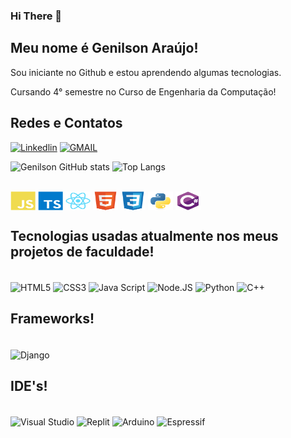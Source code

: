 ### Hi There 👋
<h2>Meu nome é Genilson Araújo!</h2> 
<p>Sou iniciante no Github e estou aprendendo algumas tecnologias.</p>
<p>Cursando 4° semestre no Curso de Engenharia da Computação!</p>
<h2>Redes e Contatos</h2>

[![Linkedlin](https://img.shields.io/badge/LinkedIn-0077B5?style=for-the-badge&logo=linkedin&logoColor=white)](https://www.linkedin.com/in/genilson-araujo/)
[![GMAIL](https://img.shields.io/badge/Gmail-D14836?style=for-the-badge&logo=gmail&logoColor=white)](genilsonaraujocti@gmail.com)

![Genilson GitHub stats](https://github-readme-stats.vercel.app/api?username=genilsonaraujo&show_icons=true&theme=radical)
![Top Langs](https://github-readme-stats.vercel.app/api/top-langs/?username=genilsonaraujo&hide_progress=true)

<div style="display: inline_block"><br>
  <img align="center" alt="Rafa-Js" height="30" width="40" src="https://raw.githubusercontent.com/devicons/devicon/master/icons/javascript/javascript-plain.svg">
  <img align="center" alt="Rafa-Ts" height="30" width="40" src="https://raw.githubusercontent.com/devicons/devicon/master/icons/typescript/typescript-plain.svg">
  <img align="center" alt="Rafa-React" height="30" width="40" src="https://raw.githubusercontent.com/devicons/devicon/master/icons/react/react-original.svg">
  <img align="center" alt="Rafa-HTML" height="30" width="40" src="https://raw.githubusercontent.com/devicons/devicon/master/icons/html5/html5-original.svg">
  <img align="center" alt="Rafa-CSS" height="30" width="40" src="https://raw.githubusercontent.com/devicons/devicon/master/icons/css3/css3-original.svg">
  <img align="center" alt="Rafa-Python" height="30" width="40" src="https://raw.githubusercontent.com/devicons/devicon/master/icons/python/python-original.svg">
  <img align="center" alt="Rafa-Csharp" height="30" width="40" src="https://raw.githubusercontent.com/devicons/devicon/master/icons/csharp/csharp-original.svg">
</div>

<h2>Tecnologias usadas atualmente nos meus projetos de faculdade!</h2>
<div style="display: inline_block"><br/>
  <img align="center" alt="HTML5"src="https://img.shields.io/badge/HTML5-E34F26?style=for-the-badge&logo=html5&logoColor=white"/>
  <img align="center" alt="CSS3"src="https://img.shields.io/badge/CSS3-1572B6?style=for-the-badge&logo=css3&logoColor=white"/>
  <img align="center" alt="Java Script"src="https://img.shields.io/badge/JavaScript-323330?style=for-the-badge&logo=javascript&logoColor=F7DF1E"/>
  <img align="center" alt="Node.JS"src="https://img.shields.io/badge/Node.js-43853D?style=for-the-badge&logo=node.js&logoColor=white"/>
  <img align="center" alt="Python"src="https://img.shields.io/badge/Python-14354C?style=for-the-badge&logo=python&logoColor=white"/>
  <img align="center" alt="C++"src="https://img.shields.io/badge/C%2B%2B-00599C?style=for-the-badge&logo=c%2B%2B&logoColor=white"/>
</div>
<h2>Frameworks!</h2>
<div style="display: inline_block"><br/>
  <img align="center" alt="Django"src="https://img.shields.io/badge/Django-092E20?style=for-the-badge&logo=django&logoColor=white"/>
  </div>
<h2>IDE's!</h2>
<div style="display: inline_block"><br/>
  <img align="center" alt="Visual Studio"src="https://img.shields.io/badge/Visual_Studio-5C2D91?style=for-the-badge&logo=visual%20studio&logoColor=white"/>
  <img align="center" alt="Replit"src="https://img.shields.io/badge/replit-667881?style=for-the-badge&logo=replit&logoColor=white)"/>
  <img align="center" alt="Arduino"src="https://img.shields.io/badge/Arduino-00979D?style=for-the-badge&logo=Arduino&logoColor=white"/>
  <img align="center" alt="Espressif"src="https://img.shields.io/badge/espressif-E7352C?style=for-the-badge&logo=espressif&logoColor=white"/>
  </div>
  <br/>

